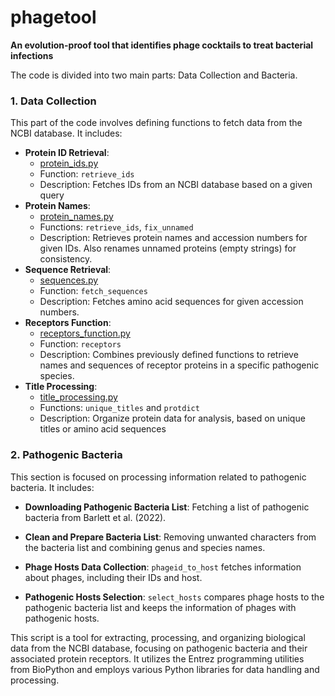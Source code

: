 # phagetool
**An evolution-proof tool that identifies phage cocktails to treat bacterial infections**

The code is divided into two main parts: Data Collection and Bacteria.

### 1. Data Collection
This part of the code involves defining functions to fetch data from the NCBI database. It includes:

- **Protein ID Retrieval**:
    - [protein_ids.py](https://github.com/Alebraco/phagetool/blob/main/data_collection/protein_ids.py)
    - Function: `retrieve_ids`
    - Description: Fetches IDs from an NCBI database based on a given query
- **Protein Names**:
    - [protein_names.py](https://github.com/Alebraco/phagetool/blob/main/data_collection/protein_names.py)
    - Functions: `retrieve_ids`, `fix_unnamed`
    - Description: Retrieves protein names and accession numbers for given IDs. Also renames unnamed proteins (empty strings) for consistency.
- **Sequence Retrieval**:
    - [sequences.py](https://github.com/Alebraco/phagetool/blob/main/data_collection/sequences.py)
    - Function: `fetch_sequences`
    - Description: Fetches amino acid sequences for given accession numbers.
- **Receptors Function**:
    - [receptors_function.py](https://github.com/Alebraco/phagetool/blob/main/data_collection/receptors_function.py)
    - Function: `receptors`
    - Description: Combines previously defined functions to retrieve names and sequences of receptor proteins in a specific pathogenic species.
- **Title Processing**:
    - [title_processing.py](https://github.com/Alebraco/phagetool/blob/main/data_collection/title_processing.py)
    - Functions: `unique_titles` and `protdict`
    - Description: Organize protein data for analysis, based on unique titles or amino acid sequences

### 2. Pathogenic Bacteria
This section is focused on processing information related to pathogenic bacteria. It includes:

- **Downloading Pathogenic Bacteria List**: Fetching a list of pathogenic bacteria from Barlett et al. (2022).
  
- **Clean and Prepare Bacteria List**: Removing unwanted characters from the bacteria list and combining genus and species names.

- **Phage Hosts Data Collection**: `phageid_to_host` fetches information about phages, including their IDs and host.

- **Pathogenic Hosts Selection**: `select_hosts` compares phage hosts to the pathogenic bacteria list and keeps the information of phages with pathogenic hosts.
  

This script is a tool for extracting, processing, and organizing biological data from the NCBI database, focusing on pathogenic bacteria and their associated protein receptors. It utilizes the Entrez programming utilities from BioPython and employs various Python libraries for data handling and processing.
